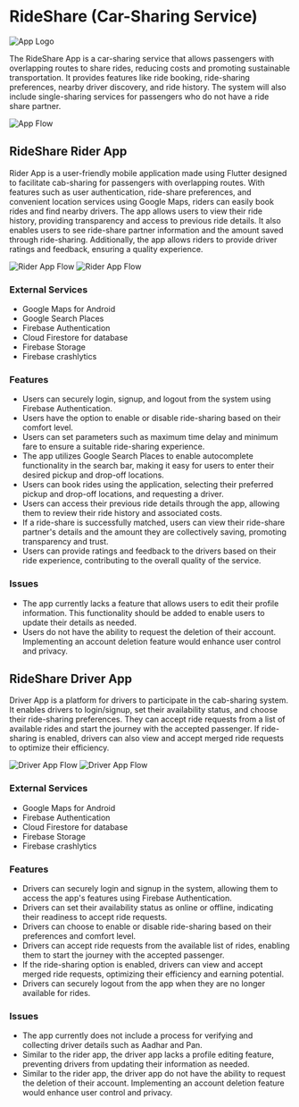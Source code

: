 # RideShare (Car-Sharing Service)

![App Logo](https://github.com/manan-singhal2407/RideShare/blob/main/assets/images/Screenshot-1.jpeg?raw=true)

The RideShare App is a car-sharing service that allows passengers with overlapping routes to share rides, reducing costs and promoting sustainable transportation. It provides features like ride booking, ride-sharing preferences, nearby driver discovery, and ride history. The system will also include single-sharing services for passengers who do not have a ride share partner.

![App Flow](https://github.com/manan-singhal2407/RideShare/blob/main/assets/images/Screenshot-2.jpeg?raw=true)


## RideShare Rider App

Rider App is a user-friendly mobile application made using Flutter designed to facilitate cab-sharing for passengers with overlapping routes. With features such as user authentication, ride-share preferences, and convenient location services using Google Maps, riders can easily book rides and find nearby drivers. The app allows users to view their ride history, providing transparency and access to previous ride details. It also enables users to see ride-share partner information and the amount saved through ride-sharing. Additionally, the app allows riders to provide driver ratings and feedback, ensuring a quality experience.

![Rider App Flow](https://github.com/manan-singhal2407/RideShare/blob/main/assets/images/Screenshot-3.jpeg?raw=true)
![Rider App Flow](https://github.com/manan-singhal2407/RideShare/blob/main/assets/images/Screenshot-4.jpeg?raw=true)

### External Services

- Google Maps for Android
- Google Search Places
- Firebase Authentication
- Cloud Firestore for database
- Firebase Storage
- Firebase crashlytics

### Features

- Users can securely login, signup, and logout from the system using Firebase Authentication.
- Users have the option to enable or disable ride-sharing based on their comfort level. 
- Users can set parameters such as maximum time delay and minimum fare to ensure a suitable ride-sharing experience.
- The app utilizes Google Search Places to enable autocomplete functionality in the search bar, making it easy for users to enter their desired pickup and drop-off locations.
- Users can book rides using the application, selecting their preferred pickup and drop-off locations, and requesting a driver.
- Users can access their previous ride details through the app, allowing them to review their ride history and associated costs.
- If a ride-share is successfully matched, users can view their ride-share partner's details and the amount they are collectively saving, promoting transparency and trust.
- Users can provide ratings and feedback to the drivers based on their ride experience, contributing to the overall quality of the service.

### Issues

- The app currently lacks a feature that allows users to edit their profile information. This functionality should be added to enable users to update their details as needed.
- Users do not have the ability to request the deletion of their account. Implementing an account deletion feature would enhance user control and privacy.

## RideShare Driver App

Driver App is a platform for drivers to participate in the cab-sharing system. It enables drivers to login/signup, set their availability status, and choose their ride-sharing preferences. They can accept ride requests from a list of available rides and start the journey with the accepted passenger. If ride-sharing is enabled, drivers can also view and accept merged ride requests to optimize their efficiency.

![Driver App Flow](https://github.com/manan-singhal2407/RideShare/blob/main/assets/images/Screenshot-5.jpeg?raw=true)
![Driver App Flow](https://github.com/manan-singhal2407/RideShare/blob/main/assets/images/Screenshot-6.jpeg?raw=true)

### External Services

- Google Maps for Android
- Firebase Authentication
- Cloud Firestore for database
- Firebase Storage
- Firebase crashlytics

### Features

- Drivers can securely login and signup in the system, allowing them to access the app's features using Firebase Authentication.
- Drivers can set their availability status as online or offline, indicating their readiness to accept ride requests.
- Drivers can choose to enable or disable ride-sharing based on their preferences and comfort level.
- Drivers can accept ride requests from the available list of rides, enabling them to start the journey with the accepted passenger.
- If the ride-sharing option is enabled, drivers can view and accept merged ride requests, optimizing their efficiency and earning potential.
- Drivers can securely logout from the app when they are no longer available for rides.

### Issues

- The app currently does not include a process for verifying and collecting driver details such as Aadhar and Pan.
- Similar to the rider app, the driver app lacks a profile editing feature, preventing drivers from updating their information as needed.
- Similar to the rider app, the driver app do not have the ability to request the deletion of their account. Implementing an account deletion feature would enhance user control and privacy.
